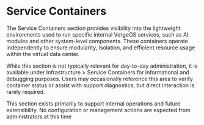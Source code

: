 # Service Containers

The Service Containers section provides visibility into the lightweight environments used to run specific internal VergeOS services, such as AI modules and other system-level components. These containers operate independently to ensure modularity, isolation, and efficient resource usage within the virtual data center.

While this section is not typically relevant for day-to-day administration, it is available under Infrastructure > Service Containers for informational and debugging purposes. Users may occasionally reference this area to verify container status or assist with support diagnostics, but direct interaction is rarely required.

This section exists primarily to support internal operations and future extensibility. No configuration or management actions are expected from administrators at this time


 